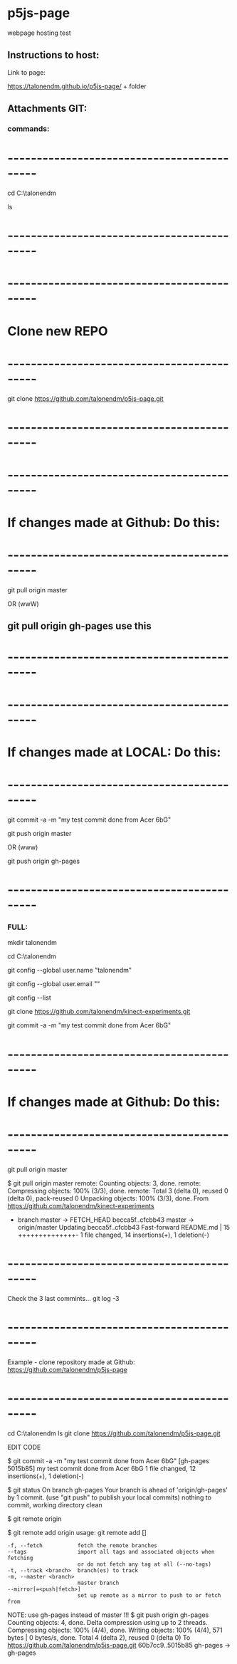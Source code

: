 # p5js-page
webpage hosting test


## Instructions to host:

Link to page:

https://talonendm.github.io/p5js-page/  + folder


## Attachments GIT: 


### commands:
# -------------------------------------------

cd C:\talonendm

ls

# -------------------------------------------



# -------------------------------------------
# Clone new REPO
# -------------------------------------------
git clone https://github.com/talonendm/p5js-page.git
# -------------------------------------------


# -------------------------------------------
# If changes made at Github: Do this:
# -------------------------------------------
git pull origin master

OR (wwW)

## git pull origin gh-pages use this
# -------------------------------------------



# -------------------------------------------
# If changes made at LOCAL: Do this:
# -------------------------------------------
git commit -a -m "my test commit done from Acer 6bG"

git push origin master

OR (www)

git push origin gh-pages
# -------------------------------------------




### FULL:

mkdir talonendm

cd C:\talonendm

git config --global user.name "talonendm"

git config --global user.email "<MY EMAIL>"


git config --list


git clone https://github.com/talonendm/kinect-experiments.git





git commit -a -m "my test commit done from Acer 6bG"

# -------------------------------------------
# If changes made at Github: Do this:
# -------------------------------------------
git pull origin master

$ git pull origin master
remote: Counting objects: 3, done.
remote: Compressing objects: 100% (3/3), done.
remote: Total 3 (delta 0), reused 0 (delta 0), pack-reused 0
Unpacking objects: 100% (3/3), done.
From https://github.com/talonendm/kinect-experiments
 * branch            master     -> FETCH_HEAD
   becca5f..cfcbb43  master     -> origin/master
Updating becca5f..cfcbb43
Fast-forward
 README.md | 15 ++++++++++++++-
 1 file changed, 14 insertions(+), 1 deletion(-)
# -------------------------------------------


Check the 3 last commints...
git log -3

# -------------------------------------------
Example - clone repository made at Github:
https://github.com/talonendm/p5js-page
# -------------------------------------------
cd C:\talonendm
ls
git clone https://github.com/talonendm/p5js-page.git

EDIT CODE

$ git commit -a -m "my test commit done from Acer 6bG"
[gh-pages 5015b85] my test commit done from Acer 6bG
 1 file changed, 12 insertions(+), 1 deletion(-)


$ git status
On branch gh-pages
Your branch is ahead of 'origin/gh-pages' by 1 commit.
  (use "git push" to publish your local commits)
nothing to commit, working directory clean

$ git remote
origin

$ git remote add origin
usage: git remote add [<options>] <name> <url>

    -f, --fetch           fetch the remote branches
    --tags                import all tags and associated objects when fetching
                          or do not fetch any tag at all (--no-tags)
    -t, --track <branch>  branch(es) to track
    -m, --master <branch>
                          master branch
    --mirror[=<push|fetch>]
                          set up remote as a mirror to push to or fetch from

						  
NOTE: use gh-pages instead of master !!! 
$ git push origin gh-pages
Counting objects: 4, done.
Delta compression using up to 2 threads.
Compressing objects: 100% (4/4), done.
Writing objects: 100% (4/4), 571 bytes | 0 bytes/s, done.
Total 4 (delta 2), reused 0 (delta 0)
To https://github.com/talonendm/p5js-page.git
   60b7cc9..5015b85  gh-pages -> gh-pages

   
   




